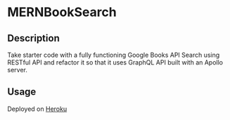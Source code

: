 # MERNBookSearch

## Description

Take starter code with a fully functioning Google Books API Search using RESTful API and refactor it so that it uses GraphQL API built with an Apollo server.

## Usage

Deployed on [Heroku](https://whispering-bayou-97842.herokuapp.com/)
